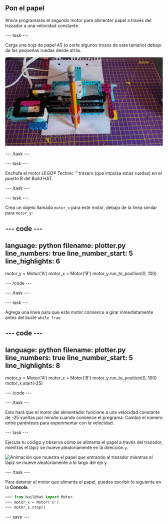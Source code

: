 ## Pon el papel

Ahora programarás el segundo motor para alimentar papel a través del trazador a una velocidad constante.

--- task ---

Carga una hoja de papel A5 (o corte algunos trozos de este tamaño) debajo de las pequeñas ruedas desde atrás.

![Se ha introducido papel desde la parte posterior del trazador, de modo que la punta del lápiz descansa sobre el borde delantero.](images/paper_in.jpg)

--- /task ---

--- task ---

Enchufe el motor LEGO® Technic ™ trasero (que impulsa estas ruedas) en el puerto B del Build HAT.

--- /task ---

--- task ---

Crea un objeto llamado `motor_x` para este motor, debajo de la línea similar para `motor_y`:

--- code ---
---
language: python filename: plotter.py line_numbers: true line_number_start: 5
line_highlights: 6
---

motor_y = Motor('A') motor_x = Motor('B') motor_y.run_to_position(0, 100)

--- /code ---

--- /task ---

--- task ---

Agrega una línea para que este motor comience a girar inmediatamente antes del bucle `while True`:

--- code ---
---
language: python filename: plotter.py line_numbers: true line_number_start: 5
line_highlights: 8
---

motor_y = Motor('A') motor_x = Motor('B') motor_y.run_to_position(0, 100) motor_x.start(-25)

--- /code ---

--- /task ---

Esto hará que el motor del alimentador funcione a una velocidad constante de -25 vueltas por minuto cuando comience el programa. Cambia el número entre paréntesis para experimentar con la velocidad.

--- task ---

Ejecuta tu código y observa cómo se alimenta el papel a través del trazador, mientras el lápiz se mueve aleatoriamente en la dirección `y`.

![Animación que muestra el papel que entrando al trazador mientras el lápiz se mueve aleatoriamente a lo largo del eje y.](images/feeding_paper.gif)

--- /task ---

Para detener el motor que alimenta el papel, puedes escribir lo siguiente en la **Consola**.

```python
>>> from buildhat import Motor
>>> motor_x = Motor('B')
>>> motor_x.stop()
```

--- save ---


